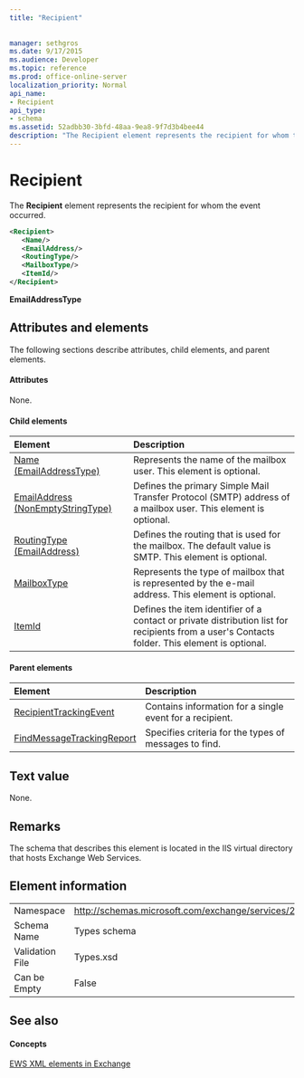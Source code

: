 ```yaml
---
title: "Recipient"
 
 
manager: sethgros
ms.date: 9/17/2015
ms.audience: Developer
ms.topic: reference
ms.prod: office-online-server
localization_priority: Normal
api_name:
- Recipient
api_type:
- schema
ms.assetid: 52adbb30-3bfd-48aa-9ea8-9f7d3b4bee44
description: "The Recipient element represents the recipient for whom the event occurred."
---
```


# Recipient

The **Recipient** element represents the recipient for whom the event occurred. 
  
```XML
<Recipient>
   <Name/>
   <EmailAddress/>
   <RoutingType/>
   <MailboxType/>
   <ItemId/>
</Recipient>
```

 **EmailAddressType**
## Attributes and elements

The following sections describe attributes, child elements, and parent elements.
  
#### Attributes

None.
  
#### Child elements

|**Element**|**Description**|
|:-----|:-----|
|[Name (EmailAddressType)](name-emailaddresstype.md) <br/> |Represents the name of the mailbox user. This element is optional.  <br/> |
|[EmailAddress (NonEmptyStringType)](emailaddress-nonemptystringtype.md) <br/> |Defines the primary Simple Mail Transfer Protocol (SMTP) address of a mailbox user. This element is optional.  <br/> |
|[RoutingType (EmailAddress)](routingtype-emailaddress.md) <br/> |Defines the routing that is used for the mailbox. The default value is SMTP. This element is optional.  <br/> |
|[MailboxType](mailboxtype.md) <br/> |Represents the type of mailbox that is represented by the e-mail address. This element is optional.  <br/> |
|[ItemId](itemid.md) <br/> |Defines the item identifier of a contact or private distribution list for recipients from a user's Contacts folder. This element is optional.  <br/> |
   
#### Parent elements

|**Element**|**Description**|
|:-----|:-----|
|[RecipientTrackingEvent](recipienttrackingevent.md) <br/> |Contains information for a single event for a recipient.  <br/> |
|[FindMessageTrackingReport](findmessagetrackingreport.md) <br/> |Specifies criteria for the types of messages to find.  <br/> |
   
## Text value

None.
  
## Remarks

The schema that describes this element is located in the IIS virtual directory that hosts Exchange Web Services.
  
## Element information

|||
|:-----|:-----|
|Namespace  <br/> |http://schemas.microsoft.com/exchange/services/2006/types  <br/> |
|Schema Name  <br/> |Types schema  <br/> |
|Validation File  <br/> |Types.xsd  <br/> |
|Can be Empty  <br/> |False  <br/> |
   
## See also

#### Concepts

[EWS XML elements in Exchange](ews-xml-elements-in-exchange.md)

